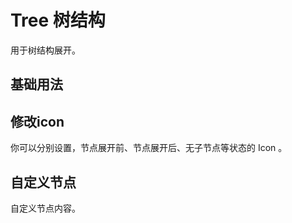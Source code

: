 <script setup>
import treeBase from "./examples/tree/tree-base.vue"
import treeIcon from "./examples/tree/tree-icon.vue"
import treeSlot from "./examples/tree/tree-slot.vue"
</script>


# Tree 树结构

用于树结构展开。

## 基础用法

<treeBase />

## 修改icon

你可以分别设置，节点展开前、节点展开后、无子节点等状态的 Icon 。

<treeIcon />

## 自定义节点

自定义节点内容。

<treeSlot />
